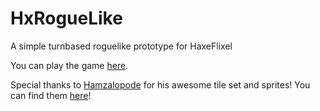 # HxRogueLike
A simple turnbased roguelike prototype for HaxeFlixel



You can play the game [here](https://harpwood.itch.io/hxroguelike-a-roguelike-prototype-for-haxeflixel).

Special thanks to [Hamzalopode](https://hamzalopode.itch.io/) for his awesome tile set and sprites! You can find them [here](https://hamzalopode.itch.io/dungeon-crawler-tileset)!

